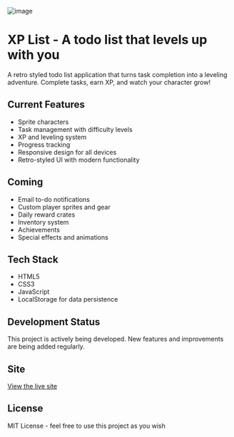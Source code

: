 ![image](https://github.com/user-attachments/assets/4f94e60c-78a1-4542-b5cd-cf4db8888b6b)




# XP List - A todo list that levels up with you

A retro styled todo list application that turns task completion into a leveling adventure. Complete tasks, earn XP, and watch your character grow!

## Current Features

- Sprite characters
- Task management with difficulty levels
- XP and leveling system
- Progress tracking
- Responsive design for all devices
- Retro-styled UI with modern functionality

## Coming

- Email to-do notifications
- Custom player sprites and gear
- Daily reward crates
- Inventory system
- Achievements
- Special effects and animations

## Tech Stack

- HTML5
- CSS3
- JavaScript
- LocalStorage for data persistence

## Development Status

This project is actively being developed. New features and improvements are being added regularly.

## Site

[View the live site](https://kohiitm.github.io/XP-List/)

## License

MIT License - feel free to use this project as you wish
